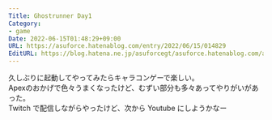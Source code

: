 ```yaml
---
Title: Ghostrunner Day1
Category:
- game
Date: 2022-06-15T01:48:29+09:00
URL: https://asuforce.hatenablog.com/entry/2022/06/15/014829
EditURL: https://blog.hatena.ne.jp/asuforcegt/asuforce.hatenablog.com/atom/entry/13574176438102260044
---
```


久しぶりに起動してやってみたらキャラコンゲーで楽しい。  
Apexのおかげで色々うまくなったけど、むずい部分も多々あってやりがいがあった。  
Twitch で配信しながらやったけど、次から Youtube にしようかなー
